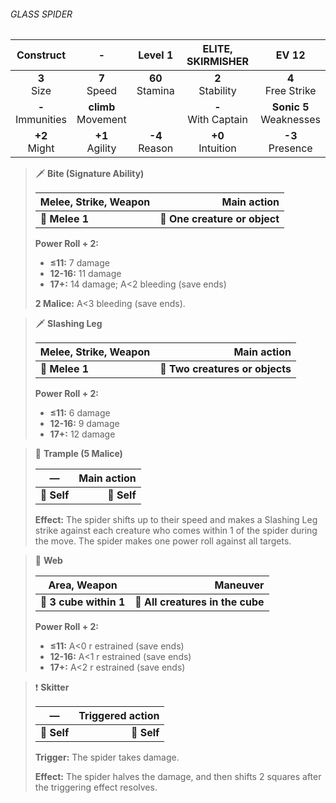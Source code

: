 ###### GLASS SPIDER

|      Construct      |           -           |      Level 1      |   ELITE, SKIRMISHER   |           EV 12           |
|:-------------------:|:---------------------:|:-----------------:|:---------------------:|:-------------------------:|
|    **3**<br>Size    |    **7**<br>Speed     | **60**<br>Stamina |  **2**<br>Stability   |   **4**<br>Free Strike    |
| **-**<br>Immunities | **climb**<br>Movement |                   | **-**<br>With Captain | **Sonic 5**<br>Weaknesses |
|   **+2**<br>Might   |   **+1**<br>Agility   | **-4**<br>Reason  |  **+0**<br>Intuition  |    **-3**<br>Presence     |

> 🗡 **Bite (Signature Ability)**
> 
> | **Melee, Strike, Weapon** |               **Main action** |
> | ------------------------- | ----------------------------: |
> | **📏 Melee 1**            | **🎯 One creature or object** |
> 
> **Power Roll + 2:**
> 
> - **≤11:** 7 damage
> - **12-16:** 11 damage
> - **17+:** 14 damage; A<2 bleeding (save ends)
> 
> **2 Malice:** A<3 bleeding (save ends).

> 🗡 **Slashing Leg**
> 
> | **Melee, Strike, Weapon** |                 **Main action** |
> | ------------------------- | ------------------------------: |
> | **📏 Melee 1**            | **🎯 Two creatures or objects** |
> 
> **Power Roll + 2:**
> 
> - **≤11:** 6 damage
> - **12-16:** 9 damage
> - **17+:** 12 damage

> 👤 **Trample (5 Malice)**
> 
> | **—**       | **Main action** |
> | ----------- | --------------: |
> | **📏 Self** |     **🎯 Self** |
> 
> **Effect:** The spider shifts up to their speed and makes a Slashing Leg strike against each creature who comes within 1 of the spider during the move. The spider makes one power roll against all targets.

> 🔳 **Web**
> 
> | **Area, Weapon**       |                     **Maneuver** |
> | ---------------------- | -------------------------------: |
> | **📏 3 cube within 1** | **🎯 All creatures in the cube** |
> 
> **Power Roll + 2:**
> 
> - **≤11:** A<0 r estrained (save ends)
> - **12-16:** A<1 r estrained (save ends)
> - **17+:** A<2 r estrained (save ends)

> ❗️ **Skitter**
> 
> | **—**       | **Triggered action** |
> | ----------- | -------------------: |
> | **📏 Self** |          **🎯 Self** |
> 
> **Trigger:** The spider takes damage.
> 
> **Effect:** The spider halves the damage, and then shifts 2 squares after the triggering effect resolves.
